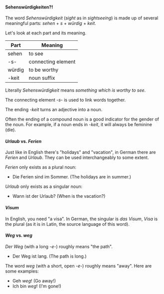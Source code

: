 #### Sehenswürdigkeiten?!

The word *Sehenswürdigkeit* (*sight* as in *sightseeing*) is made up of several meaningful parts: *sehen* + *s* + *würdig* + *keit*.

Let's look at each part and its meaning.

| Part   | Meaning                   |
|--------|---------------------------|
| sehen  | to see                    |
| -s-    | connecting element        |
| würdig | to be worthy              |
| -keit  | noun suffix               |

Literally *Sehenswürdigkeit* means *something which is worthy to see*.

The connecting element *-s-* is used to link words together. 

The ending *-keit* turns an adjective into a noun.

Often the ending of a compound noun is a good indicator for the gender of the noun. For example, if a noun ends in *-keit*, it will always be feminine (die).

#### *Urlaub* vs. *Ferien*

Just like in English there's "holidays" and "vacation", in German there are *Ferien* and *Urlaub*. They can be used interchangeably to some extent.

*Ferien* only exists as a plural noun:

* Die Ferien sind im Sommer. (The holidays are in summer.)

*Urlaub* only exists as a singular noun:

* Wann ist der Urlaub? (When is the vacation?)

#### *Visum*

In English, you need "a visa". In German, the singular is *das Visum*, *Visa* is the plural (as it is in Latin, the source language of this word).

#### *Weg* vs. *weg*

*Der Weg* (with a long *-e-*) roughly means "the path".

* Der Weg ist lang. (The path is long.)

The word *weg* (with a short, open *-e-*) roughly means "away". Here are some examples:

* Geh *weg*! (Go away!)
* Ich bin *weg*! (I'm gone!)